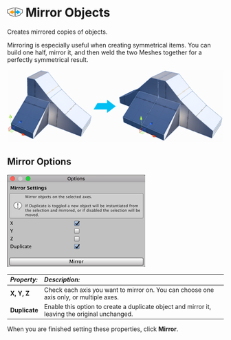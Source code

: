 # ![Mirror Objects icon](images/icons/Object_Mirror.png) Mirror Objects

Creates mirrored copies of objects.

Mirroring is especially useful when creating symmetrical items. You can build one half, mirror it, and then weld the two Meshes together for a perfectly symmetrical result.

![Mirror Tool Example](images/Mirror_Example.png)

## Mirror Options

![Object Mirror options](images/Object_Mirror_props.png)

| ***Property:*** | ***Description:***                                           |
| :-------------- | :----------------------------------------------------------- |
| __X, Y, Z__     | Check each axis you want to mirror on. You can choose one axis only, or multiple axes. |
| __Duplicate__   | Enable this option to create a duplicate object and mirror it, leaving the original unchanged. |

When you are finished setting these properties, click **Mirror**.

